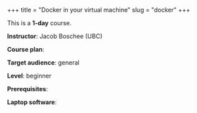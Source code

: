 +++
title = "Docker in your virtual machine"
slug = "docker"
+++

This is a **1-day** course.

**Instructor**: Jacob Boschee (UBC)

**Course plan**:

**Target audience**: general

**Level**: beginner

**Prerequisites**: 

**Laptop software**:

